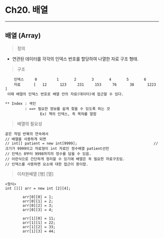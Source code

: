 # Ch20. 배열
---
배열 (Array)
---
> 정의<br>
- 연관된 데이터를 각각의 인덱스 번호를 할당하여 나열한 자료 구조 형태.

> 구조<br>
```
	인덱스		0		  1		  2		  3		  4		  5		  6
	자료		[	12		123		231		153		76		38		1223	]
 이때 배열의 인덱스 번호로 배열 안의 자료(데이터)에 접근할 수 있다.

** Index : 색인
         : ==> 필요한 정보를 쉽게 찾을 수 있도록 하는 것
	    		Ex) 책의 인덱스, 즉 목차를 말함
```
> 배열의 필요성<br>
```
같은 작업 반복의 연속에서 
// 배열을 사용하게 되면
// int[] patient = new int[9999];									// 크기가 9999이고 자료형이 int 자료인 정수배열 patient선언
// 인덱스 0부터 9998까지의 정수를 담을 수 있음.
// 이런식으로 간단하게 정리할 수 있기에 배열은 꼭 필요한 자료구조임.
// 인덱스를 사용하면 요소에 대한 접근이 용이함.
```
> 이차원배열 [행] [열]<br>
```
<형식>
int [][] arr = new int [2][4];
		
		arr[0][0] = 1;
		arr[0][1] = 2;
		arr[0][2] = 3;
		arr[0][3] = 4;
		
		arr[1][0] = 11;
		arr[1][1] = 22;
		arr[1][2] = 33;
		arr[1][3] = 44;
```

